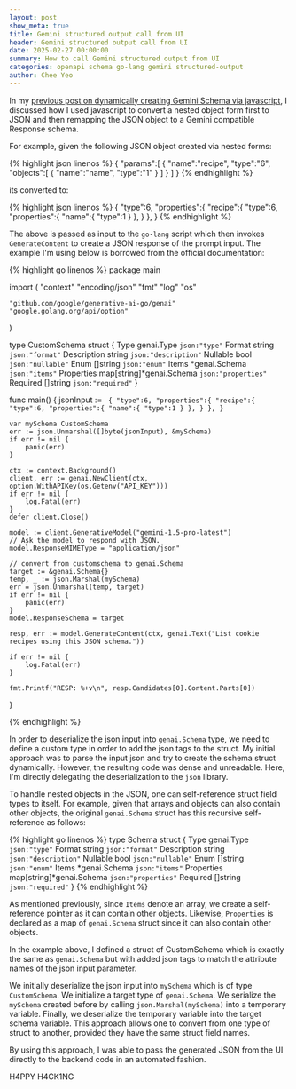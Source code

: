 ```yaml
---
layout: post
show_meta: true
title: Gemini structured output call from UI
header: Gemini structured output call from UI
date: 2025-02-27 00:00:00
summary: How to call Gemini structured output from UI
categories: openapi schema go-lang gemini structured-output
author: Chee Yeo
---
```


[previous post on dynamically creating Gemini Schema via javascript]: https://cheeyeo.dev/javascript/nested-form/openapi/schema/go-lang/gemini/2025/02/18/openapi-schema-form/

In my [previous post on dynamically creating Gemini Schema via javascript], I discussed how I used javascript to convert a nested object form first to JSON and then remapping the JSON object to a Gemini compatible Response schema.

For example, given the following JSON object created via nested forms:

{% highlight json linenos %}
{
    "params":[
        {
            "name":"recipe",
            "type":"6",
            "objects":[
                {
                    "name":"name",
                    "type":"1"
                }
            ]
        }
    ]
}
{% endhighlight %}

its converted to:

{% highlight json linenos %}
{
    "type":6,
    "properties":{
        "recipe":{
            "type":6,
            "properties":{
                "name":{
                    "type":1
                }
            },
        }
    },
}
{% endhighlight %}

The above is passed as input to the `go-lang` script which then invokes `GenerateContent` to create a JSON response of the prompt input. The example I'm using below is borrowed from the official documentation:

{% highlight go linenos %}
package main

import (
	"context"
	"encoding/json"
	"fmt"
	"log"
	"os"

	"github.com/google/generative-ai-go/genai"
	"google.golang.org/api/option"
)

type CustomSchema struct {
	Type        genai.Type               `json:"type"`
	Format      string                   `json:"format"`
	Description string                   `json:"description"`
	Nullable    bool                     `json:"nullable"`
	Enum        []string                 `json:"enum"`
	Items       *genai.Schema            `json:"items"`
	Properties  map[string]*genai.Schema `json:"properties"`
	Required    []string                 `json:"required"`
}

func main() {
	jsonInput := `
{
    "type":6,
    "properties":{
        "recipe":{
            "type":6,
            "properties":{
                "name":{
                    "type":1
                }
            },
        }
    },
}`

	var mySchema CustomSchema
	err := json.Unmarshal([]byte(jsonInput), &mySchema)
	if err != nil {
		panic(err)
	}

	ctx := context.Background()
	client, err := genai.NewClient(ctx, option.WithAPIKey(os.Getenv("API_KEY")))
	if err != nil {
		log.Fatal(err)
	}
	defer client.Close()

	model := client.GenerativeModel("gemini-1.5-pro-latest")
	// Ask the model to respond with JSON.
	model.ResponseMIMEType = "application/json"

	// convert from customschema to genai.Schema
	target := &genai.Schema{}
	temp, _ := json.Marshal(mySchema)
	err = json.Unmarshal(temp, target)
	if err != nil {
		panic(err)
	}
	model.ResponseSchema = target

	resp, err := model.GenerateContent(ctx, genai.Text("List cookie recipes using this JSON schema."))

	if err != nil {
		log.Fatal(err)
	}

	fmt.Printf("RESP: %+v\n", resp.Candidates[0].Content.Parts[0])
}

{% endhighlight %}

In order to deserialize the json input into `genai.Schema` type, we need to define a custom type in order to add the json tags to the struct. My initial approach was to parse the input json and try to create the schema struct dynamically. However, the resulting code was dense and unreadable. Here, I'm directly delegating the deserialization to the `json` library. 

To handle nested objects in the JSON, one can self-reference struct field types to itself. For example, given that arrays and objects can also contain other objects, the original `genai.Schema` struct has this recursive self-reference as follows:

{% highlight go linenos %}
type Schema struct {
	Type        genai.Type               `json:"type"`
	Format      string                   `json:"format"`
	Description string                   `json:"description"`
	Nullable    bool                     `json:"nullable"`
	Enum        []string                 `json:"enum"`
	Items       *genai.Schema            `json:"items"`
	Properties  map[string]*genai.Schema `json:"properties"`
	Required    []string                 `json:"required"`
}
{% endhighlight %}

As mentioned previously, since `Items` denote an array, we create a self-reference pointer as it can contain other objects. Likewise, `Properties` is declared as a map of `genai.Schema` struct since it can also contain other objects.

In the example above, I defined a struct of CustomSchema which is exactly the same as `genai.Schema` but with added json tags to match the attribute names of the json input parameter.

We initially deserialize the json input into `mySchema` which is of type `CustomSchema`. We initialize a target type of `genai.Schema`. We serialize the `mySchema` created before by calling `json.Marshal(mySchema)` into a temporary variable. Finally, we deserialize the temporary variable into the target schema variable. This approach allows one to convert from one type of struct to another, provided they have the same struct field names.

By using this approach, I was able to pass the generated JSON from the UI directly to the backend code in an automated fashion.

H4PPY H4CK1NG